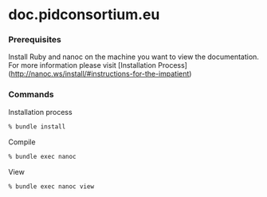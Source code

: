 doc.pidconsortium.eu
====================

### Prerequisites
Install Ruby and nanoc on the machine you want to view the documentation. For more information please visit [Installation Process] (http://nanoc.ws/install/#instructions-for-the-impatient)

### Commands

Installation process

```bash
% bundle install 
```

Compile 
```bash
% bundle exec nanoc
```

View 
```bash
% bundle exec nanoc view
```
